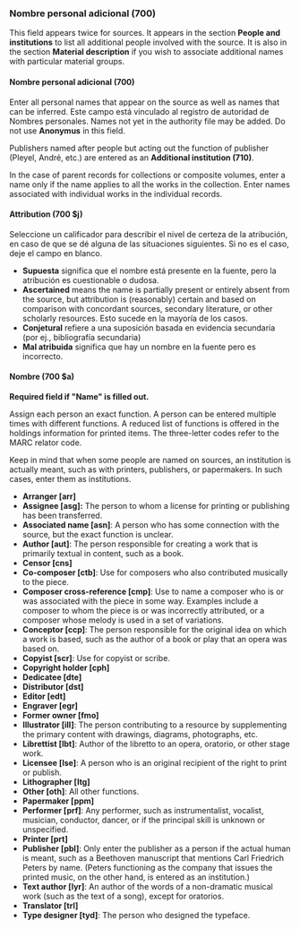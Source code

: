 ### Nombre personal adicional (700)

This field appears twice for sources. It appears in the section **People and institutions** to list all additional people involved with the source. It is also in the section **Material description** if you wish to associate additional names with particular material groups.

#### Nombre personal adicional (700)

Enter all personal names that appear on the source as well as names that can be inferred. Este campo está vinculado al registro de autoridad de Nombres personales. Names not yet in the authority file may be added. Do not use **Anonymus** in this field.

Publishers named after people but acting out the function of publisher (Pleyel, André, etc.) are entered as an **Additional institution (710)**.

In the case of parent records for collections or composite volumes, enter a name only if the name applies to all the works in the collection. Enter names associated with individual works in the individual records.

#### Attribution (700 $j)

Seleccione un calificador para describir el nivel de certeza de la atribución, en caso de que se dé alguna de las situaciones siguientes. Si no es el caso, deje el campo en blanco.

- **Supuesta** significa que el nombre está presente en la fuente, pero la atribución es cuestionable o dudosa.
- **Ascertained** means the name is partially present or entirely absent from the source, but attribution is (reasonably) certain and based on comparison with concordant sources, secondary literature, or other scholarly resources. Esto sucede en la mayoría de los casos.
- **Conjetural** refiere a una suposición basada en evidencia secundaria (por ej., bibliografía secundaria)
- **Mal atribuida** significa que hay un nombre en la fuente pero es incorrecto.

#### Nombre (700 $a)

**Required field if "Name" is filled out.**

Assign each person an exact function. A person can be entered multiple times with different functions. A reduced list of functions is offered in the holdings information for printed items. The three-letter codes refer to the MARC relator code.

Keep in mind that when some people are named on sources, an institution is actually meant, such as with printers, publishers, or papermakers. In such cases, enter them as institutions.

- **Arranger [arr]**
- **Assignee [asg]:** The person to whom a license for printing or publishing has been transferred.
- **Associated name [asn]**: A person who has some connection with the source, but the exact function is unclear.
- **Author [aut]**: The person responsible for creating a work that is primarily textual in content, such as a book.
- **Censor [cns]**
- **Co-composer [ctb]**: Use for composers who also contributed musically to the piece.
- **Composer cross-reference [cmp]**: Use to name a composer who is or was associated with the piece in some way. Examples include a composer to whom the piece is or was incorrectly attributed, or a composer whose melody is used in a set of variations.
- **Conceptor [ccp]**: The person responsible for the original idea on which a work is based, such as the author of a book or play that an opera was based on.
- **Copyist [scr]**: Use for copyist or scribe.
- **Copyright holder [cph]**
- **Dedicatee [dte]**
- **Distributor [dst]**
- **Editor [edt]**
- **Engraver [egr]**
- **Former owner [fmo]**
- **Illustrator [ill]**: The person contributing to a resource by supplementing the primary content with drawings, diagrams, photographs, etc.
- **Librettist [lbt]**: Author of the libretto to an opera, oratorio, or other stage work.
- **Licensee [lse]**: A person who is an original recipient of the right to print or publish.
- **Lithographer [ltg]**
- **Other [oth]**: All other functions.
- **Papermaker [ppm]**
- **Performer [prf]**: Any performer, such as instrumentalist, vocalist, musician, conductor, dancer, or if the principal skill is unknown or unspecified.
- **Printer [prt]**
- **Publisher [pbl]**: Only enter the publisher as a person if the actual human is meant, such as a Beethoven manuscript that mentions Carl Friedrich Peters by name. (Peters functioning as the company that issues the printed music, on the other hand, is entered as an institution.)
- **Text author [lyr]**: An author of the words of a non-dramatic musical work (such as the text of a song), except for oratorios.
- **Translator [trl]**
- **Type designer [tyd]**: The person who designed the typeface.

